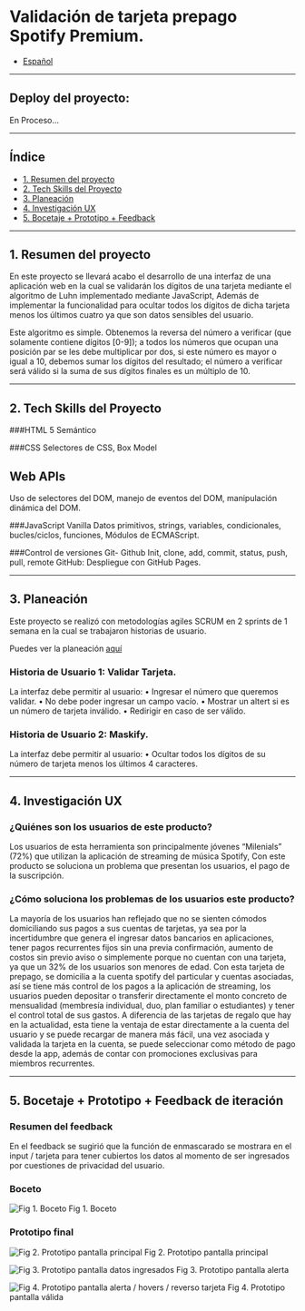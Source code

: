 # Validación de tarjeta prepago Spotify Premium.

- [Español](##-Índice)
<!-- - [English](##-Índice) -->

***
 <!-- Aquí va el gif  -->

## Deploy del proyecto:
En Proceso…

***
## Índice

- [1. Resumen del proyecto](#1-resumen-del-proyecto)
- [2. Tech Skills del Proyecto](#2-Tech-Skills-del-Proyecto)
- [3. Planeación](#3-Planeación)
- [4. Investigación UX](#4-Investigación-UX)
- [5. Bocetaje + Prototipo + Feedback ](#5-Bocetaje-+-Prototipo-+-Feedback-de-iteración)

***
## 1. Resumen del proyecto

En este proyecto se llevará acabo el desarrollo de una interfaz de una aplicación web en la cual se validarán los dígitos de una tarjeta mediante el algoritmo de Luhn implementado mediante JavaScript, Además de implementar la funcionalidad para ocultar todos los dígitos de dicha tarjeta menos los últimos cuatro ya que son datos sensibles del usuario.

Este algoritmo es simple. Obtenemos la reversa del número a verificar (que solamente contiene dígitos [0-9]); a todos los números que ocupan una posición par se les debe multiplicar por dos, si este número es mayor o igual a 10, debemos sumar los dígitos del resultado; el número a verificar será válido si la suma de sus dígitos finales es un múltiplo de 10.

***
## 2. Tech Skills del Proyecto

###HTML 5 
Semántico

###CSS 
Selectores de CSS, Box Model

## Web APIs
Uso de selectores del DOM, manejo de eventos del DOM, manipulación dinámica del DOM.

###JavaScript Vanilla
Datos primitivos, strings, variables, condicionales, bucles/ciclos, funciones, Módulos de ECMAScript.

###Control de versiones Git- Github
Init, clone, add, commit, status, push, pull, remote
GitHub: Despliegue con GitHub Pages.

***
## 3. Planeación
Este proyecto se realizó con metodologías agiles SCRUM en 2 sprints de 1 semana en la cual se trabajaron historias de usuario.

Puedes ver la planeación [aquí](https://github.com/AnnaLizarraga/CardValidation-Spotify/projects/1?fullscreen=true)

### Historia de Usuario 1: Validar Tarjeta.

La interfaz debe permitir al usuario:
•	Ingresar el número que queremos validar.
•	No debe poder ingresar un campo vacío.
•	Mostrar un altert si es un número de tarjeta inválido.
•	Redirigir en caso de ser válido.

### Historia de Usuario 2: Maskify.
La interfaz debe permitir al usuario:
•	Ocultar todos los dígitos de su número de tarjeta menos los últimos 4 caracteres.

***
## 4. Investigación UX

### ¿Quiénes son los usuarios de este producto?

Los usuarios de esta herramienta son principalmente jóvenes “Milenials” (72%) que utilizan la aplicación de streaming de música Spotify, Con este producto se soluciona un problema que presentan los usuarios, el pago de la suscripción.

### ¿Cómo soluciona los problemas de los usuarios este producto?

La mayoría de los usuarios han reflejado que no se sienten cómodos domiciliando sus pagos a sus cuentas de tarjetas, ya sea por la incertidumbre que genera el ingresar datos bancarios en aplicaciones, tener pagos recurrentes fijos sin una previa confirmación, aumento de costos sin previo aviso o simplemente porque no cuentan con una tarjeta, ya que un 32% de los usuarios son menores de edad. Con esta tarjeta de prepago, se domicilia a la cuenta spotify del particular y cuentas asociadas, así se tiene más control de los pagos a la aplicación de streaming, los usuarios pueden depositar o transferir directamente el monto concreto de mensualidad (membresía individual, duo, plan familiar o estudiantes) y tener el control total de sus gastos. A diferencia de las tarjetas de regalo que hay en la actualidad, esta tiene la ventaja de estar directamente a la cuenta del usuario y se puede recargar de manera más fácil, una vez asociada y validada la tarjeta en la cuenta, se puede seleccionar como método de pago desde la app, además de contar con promociones exclusivas para miembros recurrentes.

***
## 5. Bocetaje + Prototipo + Feedback de iteración

### Resumen del feedback

En el feedback se sugirió que la función de enmascarado se mostrara en el input / tarjeta para tener cubiertos los datos al momento de ser ingresados por cuestiones de privacidad del usuario.

### Boceto

![Fig 1. Boceto](https://raw.githubusercontent.com/AnnaLizarraga/CardValidation-Spotify/main/src/recursos%20v/Prototipo/Boceto%20card%20validation.JPG)
Fig 1. Boceto

### Prototipo final

![Fig 2. Prototipo pantalla principal](https://raw.githubusercontent.com/AnnaLizarraga/CardValidation-Spotify/main/src/recursos%20v/Prototipo/Principal_Empty.jpg)
Fig 2. Prototipo pantalla principal

![Fig 3. Prototipo pantalla datos ingresados](https://raw.githubusercontent.com/AnnaLizarraga/CardValidation-Spotify/main/src/recursos%20v/Prototipo/Principal_Data.jpg)
Fig 3. Prototipo pantalla alerta

![Fig 4. Prototipo pantalla alerta / hovers / reverso tarjeta](https://github.com/AnnaLizarraga/CardValidation-Spotify/blob/main/src/recursos%20v/Prototipo/Principal_Alerts.jpg)
Fig 4. Prototipo pantalla válida